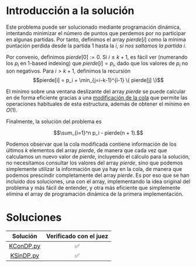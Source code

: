 # Introducción a la solución
Este problema puede ser solucionado mediante programación dinámica, intentando minimizar el número de puntos que perdemos
por no participar en algunas partidas. Por tanto, definimos el array $pierde[i]$ como la mínima puntación perdida desde la
partida $1$ hasta la $i$, _si nos saltamos la partida $i$_.

Por convenio, definimos $pierde[0] := 0$. Si $i \le k + 1$, es fácil ver (numerando los $p_i$ en 1-based indexing) que $pierde[i] = p_i$,
dado que los valores de $p_i$ no son negativos. Para $i > k + 1$, definimos la recursión
$$pierde[i] = p_i + \min_{j=i-k-1}^{i-1} \{ pierde[j] \}$$

El mínimo sobre una ventana deslizante del array $pierde$ se puede calcular en de forma eficiente gracias a una
[modificación de la cola](https://cp-algorithms.com/data_structures/stack_queue_modification.html#queue-modification-method-2)
que permite las operaciones habituales de esta estructura, además de obtener el mínimo en $O(1)$.

Finalmente, la solución del problema es

$$\sum_{i=1}^n p_i - pierde(n + 1).$$

Podemos observar que la cola modificada contiene información de los últimos $k$ elementos del array $pierde$, de manera
que cada vez que calculamos un nuevo valor de $pierde$, incluyendo el cálculo para la solución, no necesitamos consultar
los valores del array $pierde$, sino que podemos simplemente utilizar la información que ya hay en la cola, de manera
que podemos prescindir completamente del array $pierde$. Es por eso que se han incluido dos soluciones, una con el array,
implementando la idea original del problema y más fácil de entender, y otra más eficiente que simplemente elimina el array
de programación dinámica de la primera implementación.

# Soluciones

|          Solución          | Verificado con el juez |
|:--------------------------:|:----------------------:|
| [KConDP.py](src/KConDP.py) |   :white_check_mark:   |
| [KSinDP.py](src/KSinDP.py) |   :white_check_mark:   |
